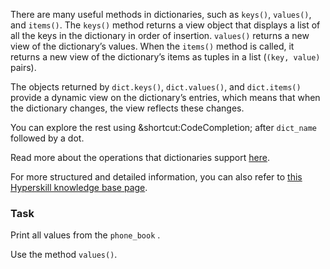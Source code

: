 

There are many useful methods in dictionaries, such as `keys()`,  `values()`, and `items()`. 
The `keys()` method returns a view object that displays a list of all the keys in the dictionary in order of insertion. 
`values()` returns a new view of the dictionary’s values. When the `items()` method is called,
it returns a new view of the dictionary’s items as tuples in a list (`(key, value)` pairs).

The objects returned by `dict.keys()`, `dict.values()`, and `dict.items()` provide a 
dynamic view on the dictionary’s entries, which means 
that when the dictionary changes, the view reflects these changes.

You can explore the rest using &shortcut:CodeCompletion; after `dict_name` 
followed by a dot.

Read more about the operations that dictionaries support <a href="https://docs.python.org/3/library/stdtypes.html#typesmapping">here</a>.

For more structured and detailed information, you can also refer to [this Hyperskill knowledge base page](https://hyperskill.org/learn/step/11096).

### Task
Print all values from the `phone_book` .  

<div class='hint'>Use the method <code>values()</code>.</div>
